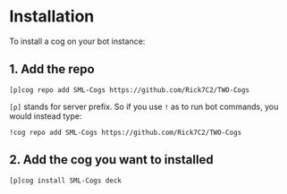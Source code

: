 # Installation

To install a cog on your bot instance:

## 1. Add the repo

`[p]cog repo add SML-Cogs https://github.com/Rick7C2/TWO-Cogs`

`[p]` stands for server prefix. So if you use `!` as to run bot commands, you would instead type:

`!cog repo add SML-Cogs https://github.com/Rick7C2/TWO-Cogs`

## 2. Add the cog you want to installed

`[p]cog install SML-Cogs deck`